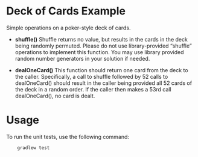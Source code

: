 # Deck of Cards Example

Simple operations on a poker-style deck of cards.

* __shuffle()__ Shuffle returns no value, but results in the cards in the deck being randomly permuted. Please do not use library-provided “shuffle” operations to implement this function. You may use library provided random number generators in your solution if needed.
   
* __dealOneCard()__ This function should return one card from the deck to the caller. Specifically, a call to shuffle followed by 52 calls to dealOneCard() should result in the caller being provided all 52 cards of the deck in a random order. If the caller then makes a 53rd call dealOneCard(), no card is dealt. 

# Usage
To run the unit tests, use the following command:
	
```
	gradlew test
```
    
